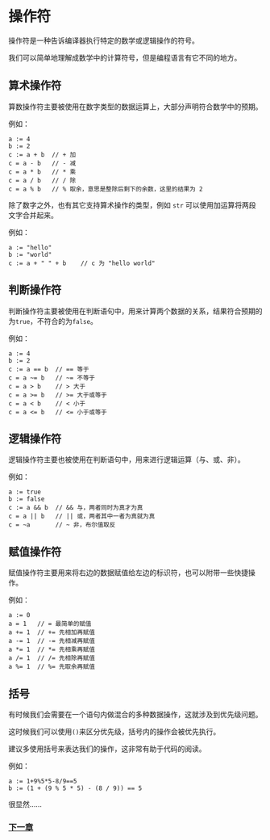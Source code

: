 # 操作符
操作符是一种告诉编译器执行特定的数学或逻辑操作的符号。

我们可以简单地理解成数学中的计算符号，但是编程语言有它不同的地方。

## 算术操作符
算数操作符主要被使用在数字类型的数据运算上，大部分声明符合数学中的预期。

例如：
```
a := 4
b := 2
c := a + b  // + 加
c = a - b   // - 减
c = a * b   // * 乘
c = a / b   // / 除
c = a % b   // % 取余，意思是整除后剩下的余数，这里的结果为 2 
```
除了数字之外，也有其它支持算术操作的类型，例如 `str` 可以使用加运算将两段文字合并起来。

例如：
```
a := "hello"
b := "world"
c := a + " " + b    // c 为 "hello world"
```
## 判断操作符
判断操作符主要被使用在判断语句中，用来计算两个数据的关系，结果符合预期的为`true`，不符合的为`false`。

例如：
```
a := 4
b := 2
c := a == b  // == 等于
c = a ~= b   // ~= 不等于
c = a > b    // > 大于
c = a >= b   // >= 大于或等于
c = a < b    // < 小于
c = a <= b   // <= 小于或等于
```
## 逻辑操作符
逻辑操作符主要也被使用在判断语句中，用来进行逻辑运算（与、或、非）。

例如：
```
a := true
b := false
c := a && b  // && 与，两者同时为真才为真
c = a || b   // || 或，两者其中一者为真就为真
c = ~a       // ~ 非，布尔值取反
```
## 赋值操作符
赋值操作符主要用来将右边的数据赋值给左边的标识符，也可以附带一些快捷操作。

例如：
```
a := 0
a = 1   // = 最简单的赋值
a += 1  // += 先相加再赋值
a -= 1  // -= 先相减再赋值
a *= 1  // *= 先相乘再赋值
a /= 1  // /= 先相除再赋值 
a %= 1  // %= 先取余再赋值
```
## 括号
有时候我们会需要在一个语句内做混合的多种数据操作，这就涉及到优先级问题。

这时候我们可以使用`()`来区分优先级，括号内的操作会被优先执行。

建议多使用括号来表达我们的操作，这非常有助于代码的阅读。

例如：
```
a := 1+9%5*5-8/9==5
b := (1 + (9 % 5 * 5) - (8 / 9)) == 5
```
很显然……

### [下一章](集合类型.md)